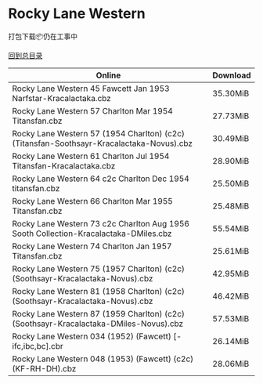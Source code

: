 # Rocky Lane Western

打包下载📦仍在工事中

[回到总目录](/Catalogs.md)







Online | Download
--- | ---
Rocky Lane Western 45 Fawcett Jan 1953 Narfstar-Kracalactaka.cbz | 35.30MiB
Rocky Lane Western 57 Charlton Mar 1954 Titansfan.cbz | 27.73MiB
Rocky Lane Western 57 (1954 Charlton) (c2c) (Titansfan-Soothsayr-Kracalactaka-Novus).cbz | 30.49MiB
Rocky Lane Western 61 Charlton Jul 1954 Titansfan-Kracalactaka.cbz | 28.90MiB
Rocky Lane Western 64 c2c Charlton Dec 1954 titansfan.cbz | 25.50MiB
Rocky Lane Western 66 Charlton Mar 1955 Titansfan.cbz | 25.48MiB
Rocky Lane Western 73 c2c Charlton Aug 1956 Sooth Collection-Kracalactaka-DMiles.cbz | 55.54MiB
Rocky Lane Western 74 Charlton Jan 1957 Titansfan.cbz | 25.61MiB
Rocky Lane Western 75 (1957 Charlton) (c2c) (Soothsayr-Kracalactaka-Novus).cbz | 42.95MiB
Rocky Lane Western 81 (1958 Charlton) (c2c) (Soothsayr-Kracalactaka-Novus).cbz | 46.42MiB
Rocky Lane Western 87 (1959 Charlton) (c2c) (Soothsayr-Kracalactaka-DMiles-Novus).cbz | 57.53MiB
Rocky Lane Western 034 (1952) (Fawcett) [-ifc,ibc,bc].cbr | 26.14MiB
Rocky Lane Western 048 (1953) (Fawcett) (c2c) (KF-RH-DH).cbz | 28.06MiB